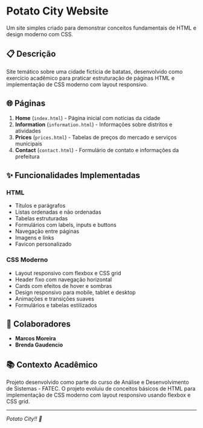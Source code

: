 # Potato City Website

Um site simples criado para demonstrar conceitos fundamentais de HTML e design moderno com CSS.

## 📋 Descrição

Site temático sobre uma cidade fictícia de batatas, desenvolvido como exercício acadêmico para praticar estruturação de páginas HTML e implementação de CSS moderno com layout responsivo.

## 🌐 Páginas

1. **Home** (`index.html`) - Página inicial com notícias da cidade
2. **Information** (`information.html`) - Informações sobre distritos e atividades
3. **Prices** (`prices.html`) - Tabelas de preços do mercado e serviços municipais
4. **Contact** (`contact.html`) - Formulário de contato e informações da prefeitura

## ✨ Funcionalidades Implementadas

### HTML
- Títulos e parágrafos
- Listas ordenadas e não ordenadas  
- Tabelas estruturadas
- Formulários com labels, inputs e buttons
- Navegação entre páginas
- Imagens e links
- Favicon personalizado

### CSS Moderno
- Layout responsivo com flexbox e CSS grid
- Header fixo com navegação horizontal
- Cards com efeitos de hover e sombras
- Design responsivo para mobile, tablet e desktop
- Animações e transições suaves
- Formulários e tabelas estilizados

## 👥 Colaboradores

- **Marcos Moreira**
- **Brenda Gaudencio**

## 📚 Contexto Acadêmico

Projeto desenvolvido como parte do curso de Análise e Desenvolvimento de Sistemas - FATEC. O projeto evoluiu de conceitos básicos de HTML para implementação de CSS moderno com layout responsivo usando flexbox e CSS grid.

---

*Potato City!! 🥔*